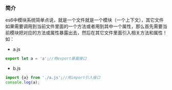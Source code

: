 ### 简介

es6中模块系统简单点说，就是一个文件就是一个模块（一个上下文），其它文件如果需要调用到当前文件里面的一个方法或者用到其中一个属性，那么首先需要当前模块把对应的方法或属性暴露出去，然后在其它文件里面引入相关方法和属性！如：

* a.js
```javascript
export let a = 'a';//用export暴露接口
```
* b.js
```javascript
import {a} from './a.js';//用import引入接口
console.log(a);
```
